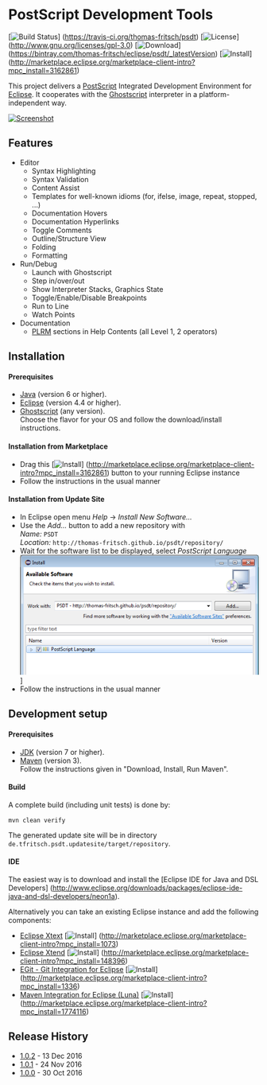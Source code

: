 # PostScript Development Tools

[![Build Status](https://travis-ci.org/thomas-fritsch/psdt.svg?branch=master)]
  (https://travis-ci.org/thomas-fritsch/psdt)
[![License](https://img.shields.io/badge/license-GPL%203.0-blue.svg)]
  (http://www.gnu.org/licenses/gpl-3.0)
[![Download](https://api.bintray.com/packages/thomas-fritsch/eclipse/psdt/images/download.svg)]
  (https://bintray.com/thomas-fritsch/eclipse/psdt/_latestVersion)
[![Install](http://marketplace.eclipse.org/misc/installbutton.png "Drag to your running Eclipse workspace to install PSDT")]
  (http://marketplace.eclipse.org/marketplace-client-intro?mpc_install=3162861)

This project delivers a [PostScript](https://en.wikipedia.org/wiki/PostScript) Integrated Development Environment for
[Eclipse](http://www.eclipse.org/). It cooperates with the [Ghostscript](https://ghostscript.com) interpreter in a
platform-independent way.

[![Screenshot](http://thomas-fritsch.github.io/psdt/images/debugging.png)](http://thomas-fritsch.github.io/psdt/)

## Features

* Editor
	* Syntax Highlighting
	* Syntax Validation
	* Content Assist
	* Templates for well-known idioms (for, ifelse, image, repeat, stopped, ...)
	* Documentation Hovers
	* Documentation Hyperlinks
	* Toggle Comments
	* Outline/Structure View
	* Folding
	* Formatting
* Run/Debug
	* Launch with Ghostscript
	* Step in/over/out
	* Show Interpreter Stacks, Graphics State
	* Toggle/Enable/Disable Breakpoints
	* Run to Line
	* Watch Points
* Documentation
	* [PLRM](https://www.adobe.com/products/postscript/pdfs/PLRM.pdf)
	  sections in Help Contents (all Level 1, 2 operators)

## Installation

#### Prerequisites

* [Java](https://www.java.com/) (version 6 or higher).
* [Eclipse](http://www.eclipse.org) (version 4.4 or higher).
* [Ghostscript](http://ghostscript.com/download/gsdnld.html) (any version).  
  Choose the flavor for your OS and follow the download/install instructions.

#### Installation from Marketplace

* Drag this [![Install](http://marketplace.eclipse.org/misc/installbutton.png
  "Drag to your running Eclipse workspace to install PSDT")]
  (http://marketplace.eclipse.org/marketplace-client-intro?mpc_install=3162861)
  button to your running Eclipse instance
* Follow the instructions in the usual manner

#### Installation from Update Site

* In Eclipse open menu _Help_ -> _Install New Software..._
* Use the _Add..._ button to add a new repository with  
  _Name:_ `PSDT`  
  _Location:_ `http://thomas-fritsch.github.io/psdt/repository/` 
* Wait for the software list to be displayed, select _PostScript Language_
  ![Install](install.png)]
* Follow the instructions in the usual manner

## Development setup

#### Prerequisites

* [JDK](http://www.oracle.com/technetwork/java/javase/downloads/) (version 7 or higher).
* [Maven](http://maven.apache.org/) (version 3).  
  Follow the instructions given in "Download, Install, Run Maven".

#### Build

A complete build (including unit tests) is done by:

    mvn clean verify

The generated update site will be in directory `de.tfritsch.psdt.updatesite/target/repository`.

#### IDE

The easiest way is to download and install the [Eclipse IDE for Java and DSL Developers]
(http://www.eclipse.org/downloads/packages/eclipse-ide-java-and-dsl-developers/neon1a).

Alternatively you can take an existing Eclipse instance and add the following components:
* [Eclipse Xtext](http://marketplace.eclipse.org/content/eclipse-xtext)
  [![Install](http://marketplace.eclipse.org/misc/installbutton.png "Drag and drop into a running Eclipse workspace to install Eclipse Xtext")]
  (http://marketplace.eclipse.org/marketplace-client-intro?mpc_install=1073)
* [Eclipse Xtend](http://marketplace.eclipse.org/content/eclipse-xtend)
  [![Install](http://marketplace.eclipse.org/misc/installbutton.png "Drag and drop into a running Eclipse workspace to install Eclipse Xtend")]
  (http://marketplace.eclipse.org/marketplace-client-intro?mpc_install=148396)
* [EGit - Git Integration for Eclipse](http://marketplace.eclipse.org/content/egit-git-integration-eclipse)
  [![Install](http://marketplace.eclipse.org/misc/installbutton.png "Drag and drop into a running Eclipse workspace to install EGit - Git Integration for Eclipse")]
  (http://marketplace.eclipse.org/marketplace-client-intro?mpc_install=1336)
* [Maven Integration for Eclipse (Luna)](http://marketplace.eclipse.org/content/maven-integration-eclipse-luna)
  [![Install](http://marketplace.eclipse.org/misc/installbutton.png "Drag and drop into a running Eclipse workspace to install Maven Integration for Eclipse (Luna)")]
  (http://marketplace.eclipse.org/marketplace-client-intro?mpc_install=1774116)

## Release History

* [1.0.2](https://github.com/thomas-fritsch/psdt/releases/tag/1.0.2) - 13 Dec 2016
* [1.0.1](https://github.com/thomas-fritsch/psdt/releases/tag/1.0.1) - 24 Nov 2016
* [1.0.0](https://github.com/thomas-fritsch/psdt/releases/tag/1.0.0) - 30 Oct 2016
